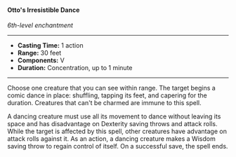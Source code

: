 #### Otto's Irresistible Dance
*6th-level enchantment*
___
- **Casting Time:** 1 action
- **Range:** 30 feet
- **Components:** V
- **Duration:** Concentration, up to 1 minute
---
Choose one creature that you can see within range. The target begins a comic dance in place: shuffling, tapping its feet, and capering for the duration. Creatures that can't be charmed are immune to this spell.

A dancing creature must use all its movement to dance without leaving its space and has disadvantage on Dexterity saving throws and attack rolls. While the target is affected by this spell, other creatures have advantage on attack rolls against it. As an action, a dancing creature makes a Wisdom saving throw to regain control of itself. On a successful save, the spell ends.